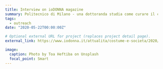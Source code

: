 ```yaml
---
title: Interview on ioDONNA magazine
summary: Politecnico di Milano - una dottoranda studia come curare il cuore con la matematica.
tags:
  - outreach
date: "2020-05-22T00:00:00Z"

# Optional external URL for project (replaces project detail page).
external_link: https://www.iodonna.it/attualita/costume-e-societa/2020/05/22/politecnico-di-milano-curare-patologie-cardiache-matematicare-con-la-matematica/

image:
  caption: Photo by Toa Heftiba on Unsplash
  focal_point: Smart
---
```


